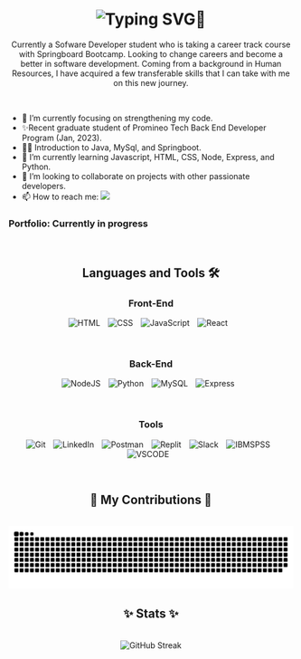 <h1 align="center">
  <img src="https://readme-typing-svg.herokuapp.com?font=Fira+Code&pause=500&color=9863FF&random=false&width=435&lines=Hi+%F0%9F%91%8B+my+name+is+Oscar+Carrillo;Im+currently+in+the+process+of+;changing+careers+to+become+a+;Software+Developer." alt="Typing SVG" />👋
</h1>

<p align="center"> Currently a Sofware Developer student who is taking a career track course with Springboard Bootcamp. Looking to change careers and become a better in software development. Coming from a background in Human Resources, I have acquired a few transferable skills that I can take with me on this new journey.</p>

<br>

- 👀 I’m currently focusing on strengthening my code.
- ✨Recent graduate student of Promineo Tech Back End Developer Program (Jan, 2023).
- 🐱‍🚀 Introduction to Java, MySql, and Springboot.
- 🌱 I’m currently learning Javascript, HTML, CSS, Node, Express, and Python.
- 💞️ I’m looking to collaborate on projects with other passionate developers.
- 📫 How to reach me: <a href="https://www.linkedin.com/in/oscarcar/" target="_blank"><img src="https://cdn.jsdelivr.net/gh/devicons/devicon@latest/icons/linkedin/linkedin-original.svg" width ="30px"/></a>
  
### Portfolio: Currently in progress

<br>

<h2 align="center">Languages and Tools 🛠️</h2>

<h3 align="center"> Front-End </h3>

<p align="center">
   <img alt="HTML" width="30px" style="padding-right:10px;" src="https://cdn.jsdelivr.net/gh/devicons/devicon/icons/html5/html5-plain.svg" />
   <img alt="CSS" width="30px" style="padding-right:10px;" src="https://cdn.jsdelivr.net/gh/devicons/devicon/icons/css3/css3-plain.svg" />
   <img alt="JavaScript" width="30px" style="padding-right:10px;" src="https://cdn.jsdelivr.net/gh/devicons/devicon/icons/javascript/javascript-plain.svg" />
   <img alt="React" width="30px" style="padding-right:10px;" src="https://cdn.jsdelivr.net/gh/devicons/devicon/icons/react/react-original.svg" />
</p>

<br>

<h3 align="center"> Back-End </h3>


<p align="center">
   <img alt="NodeJS" width="30px" style="padding-right:10px;" src="https://cdn.jsdelivr.net/gh/devicons/devicon/icons/nodejs/nodejs-original.svg" />
   <img alt="Python" width="30px" style="padding-right:10px;" src="https://cdn.jsdelivr.net/gh/devicons/devicon@latest/icons/python/python-original-wordmark.svg" />
   <img alt="MySQL" width="30px" style="padding-right:10px;" src="https://cdn.jsdelivr.net/gh/devicons/devicon@latest/icons/mysql/mysql-original.svg" />
   <img alt="Express" width="30px" style="padding-right:10px;" src="https://cdn.jsdelivr.net/gh/devicons/devicon@latest/icons/express/express-original.svg" />
</p>

<br>

<h3 align="center"> Tools </h3>

<p align="center">
  <img alt="Git" width="30px" style="padding-right:10px;" src="https://cdn.jsdelivr.net/gh/devicons/devicon@latest/icons/git/git-original.svg" />
  <img alt="LinkedIn" width="30px" style="padding-right:10px;" src="https://cdn.jsdelivr.net/gh/devicons/devicon@latest/icons/linkedin/linkedin-plain.svg" />
  <img alt="Postman" width="30px" style="padding-right:10px;" src="https://cdn.jsdelivr.net/gh/devicons/devicon@latest/icons/postman/postman-original.svg" />
  <img alt="Replit" width="30px" style="padding-right:10px;" src="https://cdn.jsdelivr.net/gh/devicons/devicon@latest/icons/replit/replit-original.svg" />
  <img alt="Slack" width="30px" style="padding-right:10px;" src="https://cdn.jsdelivr.net/gh/devicons/devicon@latest/icons/slack/slack-plain.svg" />
  <img alt="IBMSPSS" width="30px" style="padding-right:10px;" src="https://cdn.jsdelivr.net/gh/devicons/devicon@latest/icons/spss/spss-original.svg" />
  <img alt="VSCODE" width="30px" style="padding-right:10px;" src="https://cdn.jsdelivr.net/gh/devicons/devicon@latest/icons/vscode/vscode-original.svg" />  
</p>

<br>

<h2 align="center">💞️  My Contributions 💞️</h2>
<br>
<picture>
  <source
    media="(prefers-color-scheme: dark)"
    srcset="https://raw.githubusercontent.com/platane/snk/output/github-contribution-grid-snake-dark.svg"
  />
  <source
    media="(prefers-color-scheme: light)"
    srcset="https://raw.githubusercontent.com/platane/snk/output/github-contribution-grid-snake.svg"
  />
  <img
    alt="github contribution grid snake animation"
    src="https://raw.githubusercontent.com/platane/snk/output/github-contribution-grid-snake.svg"
  />
</picture>
<br>
<h2 align="center">✨ Stats ✨</h2>
<br>
<div align="center">
    <img width=390 src="https://streak-stats.demolab.com/?user=oscarc245&count_private=true&theme=solarized-dark&fire=EB5454" alt="GitHub Streak" />




<!---
oscarc257/oscarc257 is a ✨ special  repository because its `README.md` (this file) appears on your GitHub profile.
You can click the Preview link to take a look at your changes.
--->
